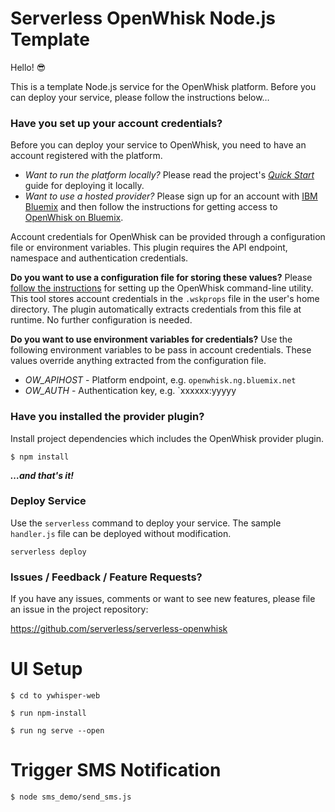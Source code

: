 # Serverless OpenWhisk Node.js Template

Hello! 😎

This is a template Node.js service for the OpenWhisk platform. Before you can deploy your service, please follow the instructions below…

### Have you set up your account credentials?

Before you can deploy your service to OpenWhisk, you need to have an account registered with the platform.

- _Want to run the platform locally?_ Please read the project's [_Quick Start_](https://github.com/openwhisk/openwhisk#quick-start) guide for deploying it locally.
- _Want to use a hosted provider?_ Please sign up for an account with [IBM Bluemix](https://console.ng.bluemix.net/) and then follow the instructions for getting access to [OpenWhisk on Bluemix](https://console.ng.bluemix.net/openwhisk/).

Account credentials for OpenWhisk can be provided through a configuration file or environment variables. This plugin requires the API endpoint, namespace and authentication credentials.

**Do you want to use a configuration file for storing these values?** Please [follow the instructions](https://console.ng.bluemix.net/openwhisk/cli) for setting up the OpenWhisk command-line utility. This tool stores account credentials in the `.wskprops` file in the user's home directory. The plugin automatically extracts credentials from this file at runtime. No further configuration is needed.

**Do you want to use environment variables for credentials?** Use the following environment variables to be pass in account credentials. These values override anything extracted from the configuration file.

- _OW_APIHOST_ - Platform endpoint, e.g. `openwhisk.ng.bluemix.net`
- _OW_AUTH_ - Authentication key, e.g. `xxxxxx:yyyyy

### Have you installed the provider plugin?

Install project dependencies which includes the OpenWhisk provider plugin.

```
$ npm install
```

**_…and that's it!_**

### Deploy Service

Use the `serverless` command to deploy your service. The sample `handler.js` file can be deployed without modification.

```shell
serverless deploy
```

### Issues / Feedback / Feature Requests?

If you have any issues, comments or want to see new features, please file an issue in the project repository:

https://github.com/serverless/serverless-openwhisk

# UI Setup

```
$ cd to ywhisper-web
```

```
$ run npm-install
```

```
$ run ng serve --open
```

# Trigger SMS Notification

```
$ node sms_demo/send_sms.js
```
